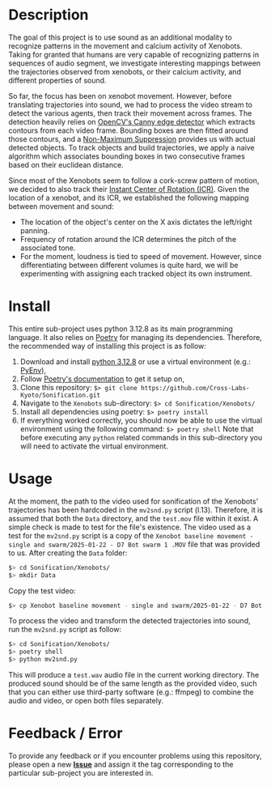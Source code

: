 # Description
The goal of this project is to use sound as an additional modality to recognize patterns in the movement and calcium activity of Xenobots.
Taking for granted that humans are very capable of recognizing patterns in sequences of audio segment, we investigate interesting mappings between the trajectories observed from xenobots, or their calcium activity, and different properties of sound.

So far, the focus has been on xenobot movement. However, before translating trajectories into sound, we had to process the video stream to detect the various agents, then track their movement across frames.
The detection heavily relies on [OpenCV's Canny edge detector](https://docs.opencv.org/4.x/dd/d1a/group__imgproc__feature.html#ga2a671611e104c093843d7b7fc46d24af) which extracts contours from each video frame. Bounding boxes are then fitted around those contours, and a [Non-Maximum Suppression](https://docs.opencv.org/4.x/d6/d0f/group__dnn.html#ga9d118d70a1659af729d01b10233213ee) provides us with actual detected objects.
To track objects and build trajectories, we apply a naive algorithm which associates bounding boxes in two consecutive frames based on their euclidean distance.

Since most of the Xenobots seem to follow a cork-screw pattern of motion, we decided to also track their [Instant Center of Rotation (ICR)](https://www.wikiwand.com/en/articles/Instant_centre_of_rotation). Given the location of a xenobot, and its ICR, we established the following mapping between movement and sound:
+ The location of the object's center on the X axis dictates the left/right panning.
+ Frequency of rotation around the ICR determines the pitch of the associated tone.
+ For the moment, loudness is tied to speed of movement. However, since differentiating between different volumes is quite hard, we will be experimenting with assigning each tracked object its own instrument.

# Install
This entire sub-project uses python 3.12.8 as its main programming language. It also relies on [Poetry](https://python-poetry.org/docs/) for managing its dependencies.
Therefore, the recommended way of installing this project is as follow:
1. Download and install [python 3.12.8](https://www.python.org/downloads/release/python-3128/) or use a virtual environment (e.g.: [PyEnv](https://github.com/pyenv/pyenv)),
2. Follow [Poetry's documentation](https://python-poetry.org/docs/#installing-with-the-official-installer) to get it setup on,
3. Clone this repository: `$> git clone https://github.com/Cross-Labs-Kyoto/Sonification.git`
4. Navigate to the `Xenobots` sub-directory: `$> cd Sonification/Xenobots/`
5. Install all dependencies using poetry: `$> poetry install`
6. If everything worked correctly, you should now be able to use the virtual environment using the following command: `$> poetry shell`
Note that before executing any `python` related commands in this sub-directory you will need to activate the virtual environment.

# Usage
At the moment, the path to the video used for sonification of the Xenobots' trajectories has been hardcoded in the `mv2snd.py` script (l.13). Therefore, it is assumed that both the `Data` directory, and the `test.mov` file within it exist. A simple check is made to test for the file's existence.
The video used as a test for the `mv2snd.py` script is a copy of the `Xenobot baseline movement - single and swarm/2025-01-22 - D7 Bot swarm 1 .MOV` file that was provided to us.
After creating the `Data` folder:
```bash
$> cd Sonification/Xenobots/
$> mkdir Data
```
Copy the test video:
```bash
$> cp Xenobot baseline movement - single and swarm/2025-01-22 - D7 Bot swarm 1 .MOV Data/test.mov
```
To process the video and transform the detected trajectories into sound, run the `mv2snd.py` script as follow:
```bash
$> cd Sonification/Xenobots/
$> poetry shell
$> python mv2snd.py
```
This will produce a `test.wav` audio file in the current working directory. The produced sound should be of the same length as the provided video, such that you can either use third-party software (e.g.: ffmpeg) to combine the audio and video, or open both files separately.

# Feedback / Error
To provide any feedback or if you encounter problems using this repository, please open a new [**Issue**](https://github.com/Cross-Labs-Kyoto/Sonification/issues) and assign it the tag corresponding to the particular sub-project you are interested in.
